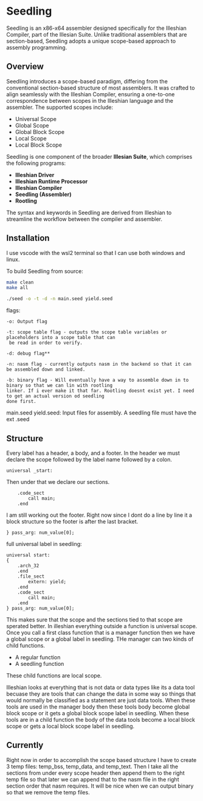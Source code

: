 # Seedling

Seedling is an x86-x64 assembler designed specifically for the Illeshian Compiler, part of the Illesian Suite. Unlike traditional assemblers that are section-based, Seedling adopts a unique scope-based approach to assembly programming.

## Overview

Seedling introduces a scope-based paradigm, differing from the conventional section-based structure of most assemblers. It was crafted to align seamlessly with the Illeshian Compiler, ensuring a one-to-one correspondence between scopes in the Illeshian language and the assembler. The supported scopes include:

- Universal Scope
- Global Scope
- Global Block Scope
- Local Scope
- Local Block Scope

Seedling is one component of the broader **Illesian Suite**, which comprises the following programs:
- **Illeshian Driver**
- **Illeshian Runtime Processor**
- **Illeshian Compiler**
- **Seedling (Assembler)**
- **Rootling**

The syntax and keywords in Seedling are derived from Illeshian to streamline the workflow between the compiler and assembler.

## Installation

I use vscode with the wsl2 terminal so that I can use both windows and linux.

To build Seedling from source:

```bash
make clean
make all

./seed -o -t -d -n main.seed yield.seed
```

flags:
```
-o: Output flag

-t: scope table flag - outputs the scope table variables or placeholders into a scope table that can
 be read in order to verify.

-d: debug flag**

-n: nasm flag - currently outputs nasm in the backend so that it can be assembled down and linked.

-b: binary flag - Will eventually have a way to assemble down in to binary so that we can lin with rootling
linker. If i ever make it that far. Rootling doesnt exist yet. I need to get an actual version od seedling
done first.
```
main.seed yield.seed: Input files for assembly. A seedling file must have the ext .seed

## Structure

Every label has a header, a body, and a footer. In the header we must declare the scope followed by the label name followed by
a colon.

```
universal _start:
```

Then under that we declare our sections.
```
    .code_sect 
        call main; 
    .end
```

I am still working out the footer. Right now since I dont do a line by line it a block structure so the footer is after the last bracket.
```
} pass_arg: num_value[0];
```
full universal label in seedling:
```
universal start:
{
    .arch_32  
    .end
    .file_sect
        extern: yield;
    .end
    .code_sect 
        call main; 
    .end
} pass_arg: num_value[0];
```
This makes sure that the scope and the sections tied to that scope are sperated better. In illeshian everything outside a function is universal 
scope. Once you call a first class function that is a manager function then we have a global scope or a global label in seedling. THe manager can
two kinds of child functions. 

- A regular function
- A seedling function
  
These child functions are local scope.

Illeshian looks at everything that is not data or data types like its a data tool becuase they are tools that can change the data in some way so
things that would normally be classified as a statement are just data tools. When these tools are used in the manager body then these tools body 
become global block scope or it gets a global block scope label in seedling. When these tools are in a child function the body of the data tools
become a local block scope or gets a local block scope label in seedling.

## Currently

Right now in order to accomplish the scope based structure I have to create 3 temp files: temp_bss, temp_data, and temp_text.
Then I take all the sections from under every scope header then append them to the right temp file so that later we can append 
that to the nasm file in the right section order that nasm requires. It will be nice when we can output binary so that we remove
the temp files.

